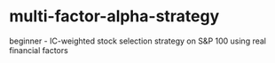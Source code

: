 # multi-factor-alpha-strategy
beginner - IC-weighted stock selection strategy on S&amp;P 100 using real financial factors
